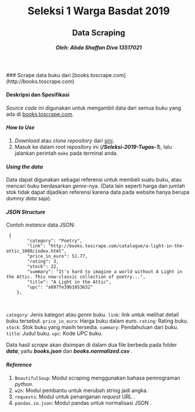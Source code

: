 <h1 align="center">
  <br>
  Seleksi 1 Warga Basdat 2019
</h1>

<h2 align="center">
  Data Scraping
</h2>

<h5 align="center">
  <em>Oleh: Abda Shaffan Diva 13517021</em>
</h5>



<br>
<br>
### Scrape data buku dari [books.toscrape.com](http://books.toscrape.com)
<br>

#### Deskripsi dan Spesifikasi
_Source code_ ini digunakan untuk mengambil data dari semua buku yang ada di [books.toscrape.com](http://books.toscrape.com).

#### _How to Use_
1. _Download_ atau _clone repository_ dari [sini](https://github.com/abdashaffan/Seleksi-2019-Tugas-1).
2. Masuk ke dalam  _root_ repository ini (**_/Seleksi-2019-Tugas-1_**), lalu jalankan perintah `make` pada terminal anda.

#### _Using the data_

Data dapat digunakan sebagai referensi untuk membeli suatu buku, atau mencari buku berdasarkan _genre_-nya. (Data lain seperti harga dan jumlah stok tidak dapat dijadikan referensi karena data pada website hanya berupa _dummy data_ saja).

#### _JSON Structure_
Contoh _instance_ data JSON: 
```
 {
        "category": "Poetry",
        "link": "http://books.toscrape.com/catalogue/a-light-in-the-attic_1000/index.html",
        "price_in_euro": 51.77,
        "rating": 3,
        "stock": 22,
        "summary": "It's hard to imagine a world without A Light in the Attic. This now-classic collection of poetry...",
        "title": "A Light in the Attic",
        "upc": "a897fe39b1053632"
    },
```
<br>

`category`: Jenis kategori atau _genre_ buku.
`link`: link untuk melihat detail buku tersebut.
`price_in_euro`: Harga buku dalam euro.
`rating`: Rating buku.
`stock`: Stok buku yang masih tersedia.
`summary`: Pendahuluan dari buku.
`title`: Judul buku.
`upc`: Kode _UPC_ buku.

Data hasil _scrape_ akan disimpan di dalam dua file berbeda pada folder **_data_**, yaitu **_books.json_** dan **_books.normalized.csv_** .

#### _Reference_

1. `BeautifulSoup`: Modul  scraping menggunakan bahasa pemrograman _python_.
2. `w2n`: Modul pembantu untuk merubah string jadi angka.
3. `requests`: Modul untuk penanganan _request_ URL .
5. `pandas.io.json`: Modul pandas untuk normalisasi JSON .

